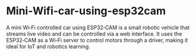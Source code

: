 # Mini-Wifi-car-using-esp32cam
A mini Wi‑Fi controlled car using ESP32‑CAM is a small robotic vehicle that streams live video and can be controlled via a web interface. It uses the ESP32‑CAM as a Wi‑Fi server to control motors through a driver, making it ideal for IoT and robotics learning.
